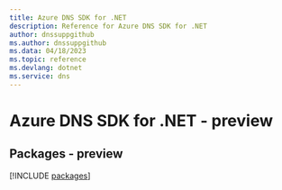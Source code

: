 ```yaml
---
title: Azure DNS SDK for .NET
description: Reference for Azure DNS SDK for .NET
author: dnssuppgithub
ms.author: dnssuppgithub
ms.data: 04/18/2023
ms.topic: reference
ms.devlang: dotnet
ms.service: dns
---
```

# Azure DNS SDK for .NET - preview
## Packages - preview
[!INCLUDE [packages](dns-index.md)]